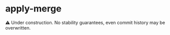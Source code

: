 <!--
SPDX-FileCopyrightText: Copyright Preetham Gujjula
SPDX-License-Identifier: CC-BY-SA-4.0
-->

# apply-merge

⚠️ Under construction. No stability guarantees, even commit history may be
overwritten.
